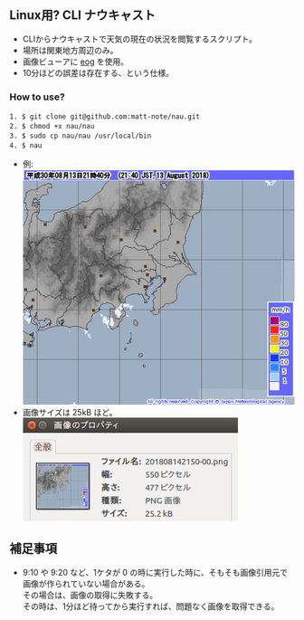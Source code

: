 ## Linux用? CLI ナウキャスト
* CLIからナウキャストで天気の現在の状況を閲覧するスクリプト。
* 場所は関東地方周辺のみ。
* 画像ビューアに [eog](https://help.gnome.org/users/eog/stable/index.html.ja) を使用。
* 10分ほどの誤差は存在する、という仕様。

### How to use?

```bash
1. $ git clone git@github.com:matt-note/nau.git
2. $ chmod +x nau/nau
3. $ sudo cp nau/nau /usr/local/bin
4. $ nau
```
* 例:  
![201808132140-00.png](https://github.com/matt-note/nau/blob/master/201808132140-00.png)
* 画像サイズは 25kB ほど。  
![img-size.png](https://github.com/matt-note/nau/blob/master/img-size.png)

## 補足事項
* 9:10 や 9:20 など、1ケタが 0 の時に実行した時に、そもそも画像引用元で画像が作られていない場合がある。  
その場合は、画像の取得に失敗する。  
その時は、1分ほど待ってから実行すれば、問題なく画像を取得できる。
